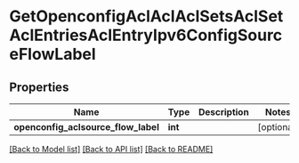 # GetOpenconfigAclAclAclSetsAclSetAclEntriesAclEntryIpv6ConfigSourceFlowLabel

## Properties
Name | Type | Description | Notes
------------ | ------------- | ------------- | -------------
**openconfig_aclsource_flow_label** | **int** |  | [optional] 

[[Back to Model list]](../README.md#documentation-for-models) [[Back to API list]](../README.md#documentation-for-api-endpoints) [[Back to README]](../README.md)


